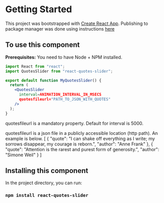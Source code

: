 

# Getting Started 

This project was bootstrapped with [Create React App](https://github.com/facebook/create-react-app).
Publishing to package manager was done using instructions [here](https://www.codementor.io/@peterodekwo/create-a-simple-react-npm-package-in-simple-steps-using-cra-w966okagi)


## To use this component

**Prerequisites:** You need to have Node + NPM installed.

```jsx
import React from "react";
import QuotesSlider from "react-quotes-slider";

export default function MyQuotesSlider() {
  return (
    <QuotesSlider
      interval=ANIMATION_INTERVAL_IN_MSECS
      quotesfileurl="PATH_TO_JSON_WITH_QUOTES"
    />
  );
}
```

quotesfileurl is a mandatory property. Default for interval is 5000.

quotesfileurl is a json file in a publicly accessible location (http path). An example is below.
[ 
    {
        "quote": "I can shake off everything as I write; my sorrows disappear, my courage is reborn.",
        "author": "Anne Frank"
    },
     {
        "quote": "Attention is the rarest and purest form of generosity.",
        "author": "Simone Weil"
    }
]

## Installing this component

In the project directory, you can run:

### `npm install react-quotes-slider`